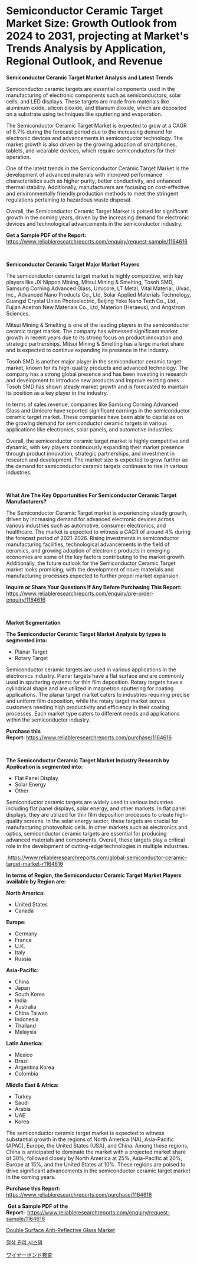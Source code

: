 <p><h1>Semiconductor Ceramic Target Market Size: Growth Outlook from 2024 to 2031, projecting at Market's Trends Analysis by Application, Regional Outlook, and Revenue</h1></p><p><strong>Semiconductor Ceramic Target Market Analysis and Latest Trends</strong></p>
<p><p>Semiconductor ceramic targets are essential components used in the manufacturing of electronic components such as semiconductors, solar cells, and LED displays. These targets are made from materials like aluminum oxide, silicon dioxide, and titanium dioxide, which are deposited on a substrate using techniques like sputtering and evaporation.</p><p>The Semiconductor Ceramic Target Market is expected to grow at a CAGR of 8.7% during the forecast period due to the increasing demand for electronic devices and advancements in semiconductor technology. The market growth is also driven by the growing adoption of smartphones, tablets, and wearable devices, which require semiconductors for their operation.</p><p>One of the latest trends in the Semiconductor Ceramic Target Market is the development of advanced materials with improved performance characteristics such as higher purity, better conductivity, and enhanced thermal stability. Additionally, manufacturers are focusing on cost-effective and environmentally friendly production methods to meet the stringent regulations pertaining to hazardous waste disposal.</p><p>Overall, the Semiconductor Ceramic Target Market is poised for significant growth in the coming years, driven by the increasing demand for electronic devices and technological advancements in the semiconductor industry.</p></p>
<p><strong>Get a Sample PDF of the Report:&nbsp;</strong> <a href="https://www.reliableresearchreports.com/enquiry/request-sample/1164616">https://www.reliableresearchreports.com/enquiry/request-sample/1164616</a></p>
<p>&nbsp;</p>
<p><strong>Semiconductor Ceramic Target Major Market Players</strong></p>
<p><p>The semiconductor ceramic target market is highly competitive, with key players like JX Nippon Mining, Mitsui Mining & Smelting, Tosoh SMD, Samsung Corning Advanced Glass, Umicore, LT Metal, Vital Material, Ulvac, Inc., Advanced Nano Products Co., Ltd, Solar Applied Materials Technology, Guangxi Crystal Union Photoelectric, Beijing Yeke Nano Tech Co., Ltd., Fujian Acetron New Materials Co., Ltd, Materion (Heraeus), and Angstrom Sciences.</p><p>Mitsui Mining & Smelting is one of the leading players in the semiconductor ceramic target market. The company has witnessed significant market growth in recent years due to its strong focus on product innovation and strategic partnerships. Mitsui Mining & Smelting has a large market share and is expected to continue expanding its presence in the industry.</p><p>Tosoh SMD is another major player in the semiconductor ceramic target market, known for its high-quality products and advanced technology. The company has a strong global presence and has been investing in research and development to introduce new products and improve existing ones. Tosoh SMD has shown steady market growth and is forecasted to maintain its position as a key player in the industry.</p><p>In terms of sales revenue, companies like Samsung Corning Advanced Glass and Umicore have reported significant earnings in the semiconductor ceramic target market. These companies have been able to capitalize on the growing demand for semiconductor ceramic targets in various applications like electronics, solar panels, and automotive industries.</p><p>Overall, the semiconductor ceramic target market is highly competitive and dynamic, with key players continuously expanding their market presence through product innovation, strategic partnerships, and investment in research and development. The market size is expected to grow further as the demand for semiconductor ceramic targets continues to rise in various industries.</p></p>
<p>&nbsp;</p>
<p><strong>What Are The Key Opportunities For Semiconductor Ceramic Target Manufacturers?</strong></p>
<p><p>The Semiconductor Ceramic Target market is experiencing steady growth, driven by increasing demand for advanced electronic devices across various industries such as automotive, consumer electronics, and healthcare. The market is expected to witness a CAGR of around 4% during the forecast period of 2021-2026. Rising investments in semiconductor manufacturing facilities, technological advancements in the field of ceramics, and growing adoption of electronic products in emerging economies are some of the key factors contributing to the market growth. Additionally, the future outlook for the Semiconductor Ceramic Target market looks promising, with the development of novel materials and manufacturing processes expected to further propel market expansion.</p></p>
<p><strong>Inquire or Share Your Questions If Any Before Purchasing This Report:</strong> <a href="https://www.reliableresearchreports.com/enquiry/pre-order-enquiry/1164616">https://www.reliableresearchreports.com/enquiry/pre-order-enquiry/1164616</a></p>
<p>&nbsp;</p>
<p><strong>Market Segmentation</strong></p>
<p><strong>The Semiconductor Ceramic Target Market Analysis by types is segmented into:</strong></p>
<p><ul><li>Planar Target</li><li>Rotary Target</li></ul></p>
<p><p>Semiconductor ceramic targets are used in various applications in the electronics industry. Planar targets have a flat surface and are commonly used in sputtering systems for thin film deposition. Rotary targets have a cylindrical shape and are utilized in magnetron sputtering for coating applications. The planar target market caters to industries requiring precise and uniform film deposition, while the rotary target market serves customers needing high productivity and efficiency in their coating processes. Each market type caters to different needs and applications within the semiconductor industry.</p></p>
<p><strong>Purchase this Report:&nbsp;</strong><a href="https://www.reliableresearchreports.com/purchase/1164616">https://www.reliableresearchreports.com/purchase/1164616</a></p>
<p>&nbsp;</p>
<p><strong>The Semiconductor Ceramic Target Market Industry Research by Application is segmented into:</strong></p>
<p><ul><li>Flat Panel Display</li><li>Solar Energy</li><li>Other</li></ul></p>
<p><p>Semiconductor ceramic targets are widely used in various industries including flat panel displays, solar energy, and other markets. In flat panel displays, they are utilized for thin film deposition processes to create high-quality screens. In the solar energy sector, these targets are crucial for manufacturing photovoltaic cells. In other markets such as electronics and optics, semiconductor ceramic targets are essential for producing advanced materials and components. Overall, these targets play a critical role in the development of cutting-edge technologies in multiple industries.</p></p>
<p><a href="https://www.reliableresearchreports.com/global-semiconductor-ceramic-target-market-r1164616">&nbsp;https://www.reliableresearchreports.com/global-semiconductor-ceramic-target-market-r1164616</a></p>
<p><strong>In terms of Region, the Semiconductor Ceramic Target Market Players available by Region are:</strong></p>
<p>
    <p> <strong> North America: </strong>
        <ul>
            <li>United States</li>
            <li>Canada</li>
        </ul>
        </p> 
    <p> <strong> Europe: </strong>
        <ul>
            <li>Germany</li>
            <li>France</li>
            <li>U.K.</li>
            <li>Italy</li>
            <li>Russia</li>
        </ul>
        </p> 
    <p> <strong> Asia-Pacific: </strong>
        <ul>
            <li>China</li>
            <li>Japan</li>
            <li>South Korea</li>
            <li>India</li>
            <li>Australia</li>
            <li>China Taiwan</li>
            <li>Indonesia</li>
            <li>Thailand</li>
            <li>Malaysia</li>
        </ul>
        </p> 
    <p> <strong> Latin America: </strong>
        <ul>
            <li>Mexico</li>
            <li>Brazil</li>
            <li>Argentina Korea</li>
            <li>Colombia</li>
        </ul>
        </p> 
    <p> <strong> Middle East & Africa: </strong>
        <ul>
            <li>Turkey</li>
            <li>Saudi</li>
            <li>Arabia</li>
            <li>UAE</li>
            <li>Korea</li>
        </ul>
    </p>
    </p>
<p><p>The semiconductor ceramic target market is expected to witness substantial growth in the regions of North America (NA), Asia-Pacific (APAC), Europe, the United States (USA), and China. Among these regions, China is anticipated to dominate the market with a projected market share of 30%, followed closely by North America at 25%, Asia-Pacific at 20%, Europe at 15%, and the United States at 10%. These regions are poised to drive significant advancements in the semiconductor ceramic target market in the coming years.</p></p>
<p><strong>Purchase this Report: </strong><a href="https://www.reliableresearchreports.com/purchase/1164616">https://www.reliableresearchreports.com/purchase/1164616</a></p>
<p>&nbsp;<strong>Get a Sample PDF of the Report:&nbsp;&nbsp;</strong><a href="https://www.reliableresearchreports.com/enquiry/request-sample/1164616">https://www.reliableresearchreports.com/enquiry/request-sample/1164616</a></p>
<p><strong></strong></p>
<p><p><a href="https://github.com/caicuccucga/Market-Research-Report-List-1/blob/main/double-surface-anti-reflective-glass-market.md">Double Surface Anti-Reflective Glass Market</a></p><p><a href="https://github.com/GabrielBlanda5656/Market-Research-Report-List-2/blob/main/4035035142275.md">절삭 관리 시스템</a></p><p><a href="https://github.com/JanickJohns/Market-Research-Report-List-1/blob/main/4086676136753.md">ワイヤーボンド検査</a></p></p>